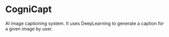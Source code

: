 # CogniCapt
AI image captioning system. It uses DeepLearning to generate a caption for a given image by user.
